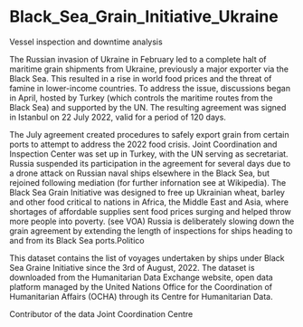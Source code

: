 # Black_Sea_Grain_Initiative_Ukraine
Vessel inspection and downtime analysis

The Russian invasion of Ukraine in February led to a complete halt of maritime grain shipments from Ukraine, previously a major exporter via the Black Sea. This resulted in a rise in world food prices and the threat of famine in lower-income countries. To address the issue, discussions began in April, hosted by Turkey (which controls the maritime routes from the Black Sea) and supported by the UN. The resulting agreement was signed in Istanbul on 22 July 2022, valid for a period of 120 days.

The July agreement created procedures to safely export grain from certain ports to attempt to address the 2022 food crisis. Joint Coordination and Inspection Center was set up in Turkey, with the UN serving as secretariat.
Russia suspended its participation in the agreement for several days due to a drone attack on Russian naval ships elsewhere in the Black Sea, but rejoined following mediation (for further infornation see at Wikipedia).
The Black Sea Grain Initiative was designed to free up Ukrainian wheat, barley and other food critical to nations in Africa, the Middle East and Asia, where shortages of affordable supplies sent food prices surging and helped throw more people into poverty. (see VOA)
Russia is deliberately slowing down the grain agreement by extending the length of inspections for ships heading to and from its Black Sea ports.Politico

This dataset contains the list of voyages undertaken by ships under Black Sea Graine Initiative since the 3rd of August, 2022. The dataset is downloaded from the Humanitarian Data Exchange website, open data platform managed by the United Nations Office for the Coordination of Humanitarian Affairs (OCHA) through its Centre for Humanitarian Data.

Contributor of the data Joint Coordination Centre
